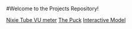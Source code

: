 
#Welcome to the Projects Repository!

 [Nixie Tube VU meter](vumeter.md)
 [The Puck](puck.md)
 [Interactive Model](gnw.md)

